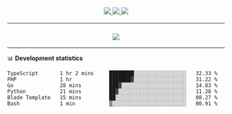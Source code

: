 <h3 align="center">
  <a href="https://github.com/hwalker928">
      <img src="https://img.shields.io/github/followers/hwalker928?label=Followers&style=for-the-badge&color=lightblue">
  </a>
  <a href="https://harryw.link/discord" alt="Discord">
      <img src="https://img.shields.io/discord/738451951758606336?label=discord&style=for-the-badge&color=lightblue"/>
  </a>
  <a href="https://harryw.link/sparked" alt="Sparked Host">
      <img src="https://img.shields.io/static/v1?label=Sponsor&message=Sparked%20Host&color=yellow&style=for-the-badge"/>
  </a>
</h3>

<hr>


<h3 align="center">
  <a href="https://github.com/hwalker928">
      <img src="https://github-profile-trophy.vercel.app/?username=hwalker928&no-bg=true&no-frame=true">
  </a>
</h3>


<hr>

📊 **Development statistics**

<!--START_SECTION:waka-->

```text
TypeScript       1 hr 2 mins     ████████░░░░░░░░░░░░░░░░░   32.33 %
PHP              1 hr            ███████▓░░░░░░░░░░░░░░░░░   31.22 %
Go               28 mins         ███▓░░░░░░░░░░░░░░░░░░░░░   14.83 %
Python           21 mins         ██▓░░░░░░░░░░░░░░░░░░░░░░   11.28 %
Blade Template   15 mins         ██░░░░░░░░░░░░░░░░░░░░░░░   08.27 %
Bash             1 min           ▒░░░░░░░░░░░░░░░░░░░░░░░░   00.91 %
```

<!--END_SECTION:waka-->
